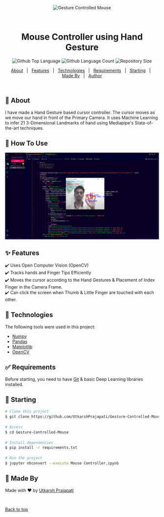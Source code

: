 <div align="center" id="top"> 
  <img src="./.github/app.gif" alt="Gesture Controlled Mouse " />

  &#xa0;


</div>

<h1 align="center">Mouse Controller using Hand Gesture</h1>

<p align="center">
  <img alt="Github Top Language" src="https://img.shields.io/github/languages/top/UtkarshPrajapati/Gesture-Controlled-Mouse?color=56BEB8">

  <img alt="Github Language Count" src="https://img.shields.io/github/languages/count/UtkarshPrajapati/Gesture-Controlled-Mouse?color=56BEB8">

  <img alt="Repository Size" src="https://img.shields.io/github/repo-size/UtkarshPrajapati/Gesture-Controlled-Mouse?color=56BEB8">

  <!-- <img alt="Github issues" src="https://img.shields.io/github/issues/UtkarshPrajapati/Gesture-Controlled-Mouse?color=56BEB8" /> -->

  <!-- <img alt="Github forks" src="https://img.shields.io/github/forks/UtkarshPrajapati/Gesture-Controlled-Mouse?color=56BEB8" /> -->

  <!-- <img alt="Github stars" src="https://img.shields.io/github/stars/UtkarshPrajapati/Gesture-Controlled-Mouse?color=56BEB8" /> -->
</p>



<p align="center">
  <a href="#dart-about">About</a> &#xa0; | &#xa0; 
  <a href="#sparkles-features">Features</a> &#xa0; | &#xa0;
  <a href="#rocket-technologies">Technologies</a> &#xa0; | &#xa0;
  <a href="#white_check_mark-requirements">Requirements</a> &#xa0; | &#xa0;
  <a href="#checkered_flag-starting">Starting</a> &#xa0; | &#xa0;
  <a href="#memo-Made-By">Made By</a> &#xa0; | &#xa0;
  <a href="https://github.com/UtkarshPrajapati" target="_blank">Author</a>
</p>

<br>

## :dart: About ##

I have made a Hand Gesture based cursor controller. The cursor moves as we move our hand in front of the Primary Camera. It uses Machine Learning to infer 21 3-Dimensional Landmarks of hand using Mediapipe's State-of-the-art techniques.

## :dart: How To Use ##

![Basic Interface](https://github.com/UtkarshPrajapati/Gesture-Controlled-Mouse/blob/6b85122436aa3ecfd90b64133dc53c94bafa17a4/images/Basic%20Interface%20Introduction.png)




## :sparkles: Features ##

:heavy_check_mark: Uses Open Computer Vision (OpenCV)\
:heavy_check_mark: Tracks hands and Finger Tips Efficiently\
:heavy_check_mark: Moves the cursor according to the Hand Gestures & Placement of Index Finger  in the Camera Frame. \
:heavy_check_mark: Can click the screen when Thumb & Little Finger are touched with each other.

## :rocket: Technologies ##

The following tools were used in this project:

- [Numpy](https://numpy.org/)
- [Pandas](https://pandas.pydata.org/)
- [Matplotlib](https://matplotlib.org/)
- [OpenCV](https://opencv.org/)

## :white_check_mark: Requirements ##

Before starting, you need to have [Git](https://git-scm.com) & basic Deep Learning libraries installed.

## :checkered_flag: Starting ##

```bash
# Clone this project
$ git clone https://github.com/UtkarshPrajapati/Gesture-Controlled-Mouse.git

# Access
$ cd Gesture-Controlled-Mouse

# Install dependencies
$ pip install -r requirements.txt

# Run the project
$ jupyter nbconvert --execute Mouse Controller.ipynb

```

## :memo: Made By ##

Made with :heart: by <a href="https://github.com/UtkarshPrajapati" target="_blank">Utkarsh Prajapati</a>

&#xa0;

<a href="#top">Back to top</a>
